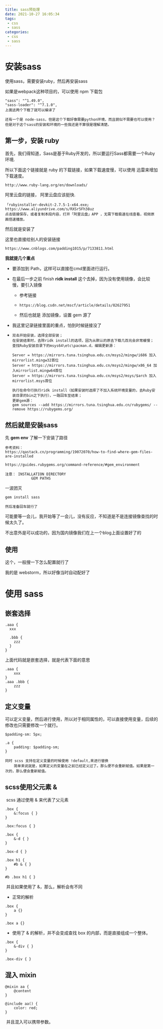 ```yaml
---
title: sass预处理
date: 2021-10-27 16:05:34
tags:
 - css
 - sass
categories:
 - css
 - sass
---
```




#   安装sass

使用sass，需要安装ruby，然后再安装sass

如果是webpack这种项目的，可以使用 npm 下载包

```
"sass": "^1.49.0",
"sass-loader": "^7.1.0",
上面这两个下载了就可以编译了

还有一个是 node-sass，但是这个下载好像需要python环境，而且貌似不需要也可以使用？但是对于这个sass的安装和环境的一些我还是不算很是理解清楚。
```



## 第一步，安装 ruby

首先，我们得知道，Sass是基于Ruby开发的，所以要运行Sass都需要一个Ruby环境.

所以下面这个链接就是 ruby 的下载链接，如果下载速度慢，可以使用 迅雷来增加下载速度。

```
http://www.ruby-lang.org/en/downloads/
```

阿里云盘的链接， 阿里云盘应该挺快.

```
「rubyinstaller-devkit-2.7.5-1-x64.exe」https://www.aliyundrive.com/s/RXSr5Fh38uz
点击链接保存，或者复制本段内容，打开「阿里云盘」APP ，无需下载极速在线查看，视频原画倍速播放。
```



然后就是安装了

这里也直接给别人的安装链接

```
https://www.cnblogs.com/padding1015/p/7133811.html
```

**我就提几个重点**

* 要添加到 Path，这样可以直接在cmd里面进行运行。

* 在最后一步之前 finish  **ridk install**  这个去掉，因为没有使用镜像，会比较慢，要引入镜像

  * 参考链接

  * ```
    https://blog.csdn.net/mscf/article/details/82627951
    ```

  * 然后也就是 添加镜像，设置 gem 源了

* 我这里记录链接里面的重点，怕到时候链接没了

* ```
  双击开始安装，选择全部安装；
  在安装结束时，去除ridk install的选项，因为从默认的原去下载几百兆会非常缓慢；
  查找Ruby安装目录下的msys64\etc\pacman.d，编辑更新源：
  
  Server = https://mirrors.tuna.tsinghua.edu.cn/msys2/mingw/i686 加入mirrorlist.mingw32首位
  Server = https://mirrors.tuna.tsinghua.edu.cn/msys2/mingw/x86_64 加入mirrorlist.mingw64首位
  Server = https://mirrors.tuna.tsinghua.edu.cn/msys2/msys/$arch 加入mirrorlist.msys首位
  
  执行在命令行执行ridk install（如果安装时选择了不加入系统环境变量的，去Ruby安装目录的bin之下执行），一路回车至结束；
  更新gem源：
  gem sources --add https://mirrors.tuna.tsinghua.edu.cn/rubygems/ --remove https://rubygems.org/
  ```

  



## 然后就是安装sass

先 **gem env** 了解一下安装了路径

```
参考资料：
https://qastack.cn/programming/19072070/how-to-find-where-gem-files-are-installed

https://guides.rubygems.org/command-reference/#gem_environment
```

```
注意： INSTALLATION DIRECTORY
			GEM PATHS
```



一波团灭

```
gem install sass

然后准备回车就行了
```

可能要等一会儿，我开始等了一会儿，没有反应，不知道是不是连接镜像查找的时候太久了。

不出意外是可以成功的，因为国内镜像我们在上一个blog上面设置好了的





## 使用

这个，一般搜一下怎么配置就行了

我的是 webstorm，所以好像当时自动配好了



# 使用 sass

## 嵌套选择

```
.aaa {
  xxx
  
  .bbb {
  	zzz
  }
}
```

上面代码就是嵌套选择，就是代表下面的意思

```
.aaa {
	xxx
}
.aaa .bbb {
	zzz
}
```



## 定义变量

可以定义变量，然后进行使用，所以对于相同属性的，可以直接使用变量，后续的修改也只需要修改一个就行。

```
$padding-sm: 5px;

.a {
	padding: $padding-sm;
}
```

```
同时 scss 支持在定义变量的时候使用 !default,来进行替换
	简单来说就是，如果定义的变量在之前已经定义过了。那么便不会重新赋值。如果是第一次的，那么便会重新赋值。
```



## scss使用父元素 &

​		scss  通过使用 & 来代表了父元素

```
.box {
	&:focus { }
}

.box:focus { }
```

```
.box {
	&-d { }
}

.box-d { }
```

```
.box h1 {
	#b & { }
}

#b .box h1 { }
```

​		并且如果使用了 &，那么，解析会有不同

* 正常的解析

```
.box {
	a {}
}

.box a {}
```

* 使用了 & 的解析，并不会变成查找 box 的内部，而是直接组成一个整体。

```
.box {
	&-div { }
}

.box-div { }
```



## 混入 mixin

```
@mixin aa {
	@content
}

@include aa() {
	color: red;
}
```

​		并且混入可以携带参数。
